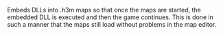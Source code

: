 Embeds DLLs into .h3m maps so that once the maps are started, the embedded DLL is executed
and then the game continues. This is done in such a manner that the maps still load without
problems in the map editor.